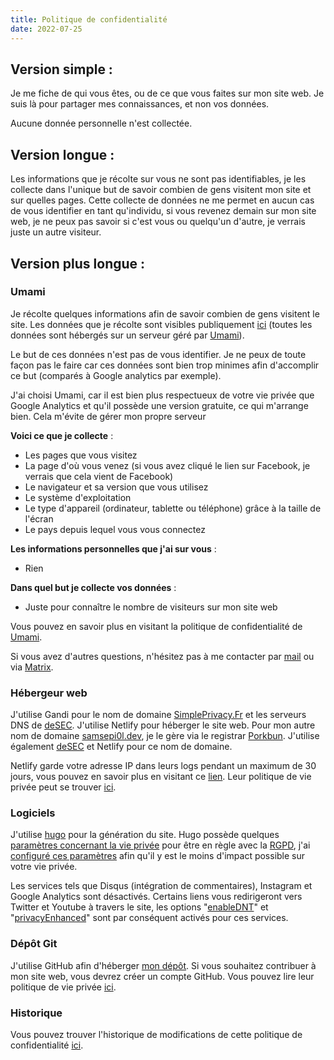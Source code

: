 ```yaml
---
title: Politique de confidentialité
date: 2022-07-25
---
```


## Version simple :

Je me fiche de qui vous êtes, ou de ce que vous faites sur mon site web.
Je suis là pour partager mes connaissances, et non vos données.

Aucune donnée personnelle n'est collectée.

## Version longue :

Les informations que je récolte sur vous ne sont pas identifiables, je les collecte dans l'unique but de savoir combien de gens visitent mon site et sur quelles pages. Cette collecte de données ne me permet en aucun cas de vous identifier en tant qu'individu, si vous revenez demain sur mon site web, je ne peux pas savoir si c'est vous ou quelqu'un d'autre, je verrais juste un autre visiteur.

## Version plus longue :

### Umami

Je récolte quelques informations afin de savoir combien de gens visitent le site.
Les données que je récolte sont visibles publiquement [ici](https://analytics.eu.umami.is/share/i7buY0MDuhFLTnCz/SimplePrivacy) (toutes les données sont hébergés sur un serveur géré par [Umami](https://umami.is/)).

Le but de ces données n'est pas de vous identifier. Je ne peux de toute façon pas le faire car ces données sont bien trop minimes afin d'accomplir ce but (comparés à Google analytics par exemple).

J'ai choisi Umami, car il est bien plus respectueux de votre vie privée que Google Analytics et qu'il possède une version gratuite, ce qui m'arrange bien. Cela m'évite de gérer mon propre serveur

**Voici ce que je collecte** :

- Les pages que vous visitez
- La page d'où vous venez (si vous avez cliqué le lien sur Facebook, je verrais que cela vient de Facebook)
- Le navigateur et sa version que vous utilisez
- Le système d'exploitation
- Le type d'appareil (ordinateur, tablette ou téléphone) grâce à la taille de l'écran
- Le pays depuis lequel vous vous connectez

**Les informations personnelles que j'ai sur vous** :

- Rien

**Dans quel but je collecte vos données** :

- Juste pour connaître le nombre de visiteurs sur mon site web

Vous pouvez en savoir plus en visitant la politique de confidentialité de [Umami](https://umami.is/privacy).

Si vous avez d'autres questions, n'hésitez pas à me contacter par [mail](mailto:contact@simpleprivacy.fr) ou via [Matrix](https://matrix.to/#/@samsepi0l:arcticfoxes.net).

### Hébergeur web
J'utilise Gandi pour le nom de domaine [SimplePrivacy.Fr](https://simpleprivacy.fr) et les serveurs DNS de [deSEC](https://desec.io/). J'utilise Netlify pour héberger le site web.
Pour mon autre nom de domaine [samsepi0l.dev](https://samsepi0l.dev), je le gère via le registrar [Porkbun](https://porkbun.com/). J'utilise également [deSEC](https://desec.io) et Netlify pour ce nom de domaine.

Netlify garde votre adresse IP dans leurs logs pendant un maximum de 30 jours, vous pouvez en savoir plus en visitant ce [lien](https://www.netlify.com/gdpr-ccpa/). Leur politique de vie privée peut se trouver [ici](https://www.netlify.com/gdpr-ccpa/).

### Logiciels
J'utilise [hugo](https://gohugo.io/) pour la génération du site. Hugo possède quelques [paramètres concernant la vie privée](https://gohugo.io/about/hugo-and-gdpr/) pour être en règle avec la [RGPD](https://www.cnil.fr/fr/comprendre-le-rgpd), j'ai [configuré ces paramètres](https://github.com/d4rklynk/simpleprivacy.fr/blob/main/config.yml#L159) afin qu'il y est le moins d'impact possible sur votre vie privée.

Les services tels que Disqus (intégration de commentaires), Instagram et Google Analytics sont désactivés. Certains liens vous redirigeront vers Twitter et Youtube à travers le site, les options "[enableDNT](https://github.com/d4rklynk/simpleprivacy.fr/blob/main/config.yml#L172)" et "[privacyEnhanced](https://github.com/d4rklynk/simpleprivacy.fr/blob/main/config.yml#L180)" sont par conséquent activés pour ces services.

### Dépôt Git
J'utilise GitHub afin d'héberger [mon dépôt](https://github.com/d4rklynk/simpleprivacy.fr). Si vous souhaitez contribuer à mon site web, vous devrez créer un compte GitHub.
Vous pouvez lire leur politique de vie privée [ici](https://docs.github.com/fr/site-policy/privacy-policies/github-privacy-statement).

### Historique
Vous pouvez trouver l'historique de modifications de cette politique de confidentialité [ici](https://github.com/d4rklynk/simpleprivacy.fr/commits/main/content/privacy.md).
